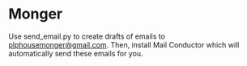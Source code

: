 # Monger

Use send_email.py to create drafts of emails to plphousemonger@gmail.com. Then, install Mail Conductor which will automatically send these emails for you.
